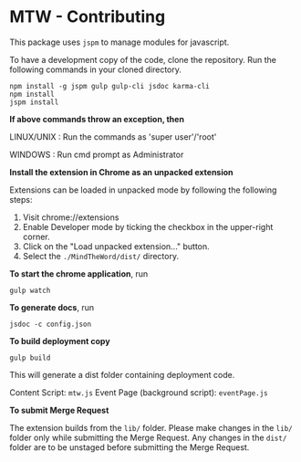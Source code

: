 MTW - Contributing
==================

This package uses `jspm` to manage modules for javascript.

To have a development copy of the code, clone the repository. Run the following commands in your cloned directory.

```shell
npm install -g jspm gulp gulp-cli jsdoc karma-cli
npm install
jspm install
```

**If above commands throw an exception, then** 

LINUX/UNIX : Run the commands as 'super user'/'root'

WINDOWS : Run cmd prompt as Administrator


**Install the extension in Chrome as an unpacked extension**

Extensions can be loaded in unpacked mode by following the following steps:

1) Visit chrome://extensions
2) Enable Developer mode by ticking the checkbox in the upper-right corner.
3) Click on the "Load unpacked extension..." button.
4) Select the `./MindTheWord/dist/` directory.

**To start the chrome application**, run

```shell
gulp watch
```

**To generate docs**, run

```shell
jsdoc -c config.json
```

**To build deployment copy**
```shell
gulp build
```
This will generate a dist folder containing deployment code.

Content Script: `mtw.js`
Event Page (background script): `eventPage.js`

**To submit Merge Request**

The extension builds from the ```lib/``` folder. Please make changes in the ```lib/``` folder only while submitting the Merge Request. Any changes in the ```dist/``` folder are to be unstaged before submitting the Merge Request.
